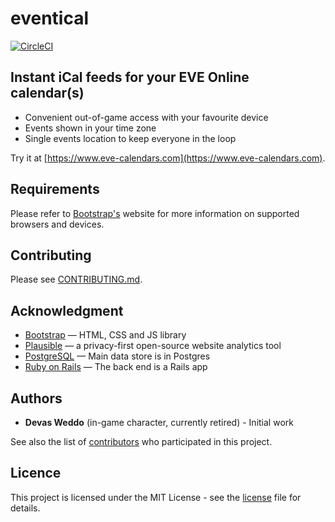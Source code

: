 # eventical

[![CircleCI](https://img.shields.io/circleci/build/github/lunohodov/eventical.svg?token=b79e0b14abfe04bb761c1e6008af3f7e33b2fb99)](https://circleci.com/gh/lunohodov/eventical)

## Instant iCal feeds for your EVE Online calendar(s)

* Convenient out-of-game access with your favourite device
* Events shown in your time zone
* Single events location to keep everyone in the loop

Try it at [https://www.eve-calendars.com](https://www.eve-calendars.com).

## Requirements

Please refer to [Bootstrap's](https://getbootstrap.com) website for more information on supported
browsers and devices.

## Contributing

Please see [CONTRIBUTING.md](/CONTRIBUTING.md).

## Acknowledgment

* [Bootstrap](https://getbootstrap.com) &mdash; HTML, CSS and JS library
* [Plausible](https://plausible.io) &mdash; a privacy-first open-source website analytics tool
* [PostgreSQL](http://www.postgresql.org/) &mdash; Main data store is in Postgres
* [Ruby on Rails](https://github.com/rails/rails) &mdash; The back end is a Rails app

## Authors

* **Devas Weddo** (in-game character, currently retired) - Initial work

See also the list of [contributors](https://github.com/lunohodov/eventical/graphs/contributors) who participated in this project.

## Licence

This project is licensed under the MIT License - see the [license](LICENSE) file for details.
